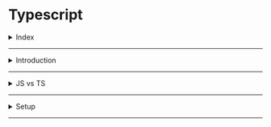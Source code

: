 # Typescript 

<details>
<summary>Index</summary>

## Index
* Introduction
* JS vs TS
* Setup

</details>

---

<details>
<summary>Introduction</summary>

## Introduction
* Typescript is a statically typed language.
* TypeScript checks for errors in your code before you run it by making sure that the variables and functions have the correct types.
* Typescript is a superset of Javascript.
* TypeScript includes all features of JavaScript and adds extra features on top.
* Typescript is a development tool. if you want to run, you need to convert `TS` into `JS`.
* `Typescript = Type + Javascript`

![Typescript](./Assets/01-introduction/01-typescript.png)


### Advantages of Typescript
* TypeScript detects errors while you write your code or when you try to compile it. This means you catch mistakes early, before running the program.
* Compilation is the process of converting code written in a high-level programming language (like TypeScript) into a lower-level language (like JavaScript) that a computer can execute.

![Compile Error](./Assets/01-introduction/02-compile-error.png)

### Type Safety

```ts 
let age: number = 20;
// age = "twenty";  // Error

age = 27;  // No Error
console.log(age); // 27

// console.log(age.toUpperCase()); // Error
```

### Validation

* Javascript 
```js
function addTwo(num){
    if (typeof(num) === number){
        return num+2
    }

    return null;
}

addTwo(5);
```

* Typescript
```ts
function addTwo(num:number){
    return num+2
}

addTwo(5);
```


</details>

---

<details>
<summary>JS vs TS</summary>

## JS vs TS
* JS -> Javascript is a Dynamically Types Language
* TS -> Typescript is a Statically Typed Language

### Javascript
```js
// Javascript


/* -----> variable declaration & re-assignment <----- */ 

let a = 10;
a = 20;
a = "twenty";
a = true;
a = ["Apple", "Banana"];
a = {name:"praveen", age:28};
a = function(){}
a = null;


/* -----> Function Declaration <----- */ 

function user(name, age){
    console.log(name, age);
}

user("praveen", 28);  // praveen 28
user(28, "praveen");  // 28 praveen
user("praveen");  // praveen undefined
user(28);  // 28 undefined
```

### Typescript
```ts
// Typescript 

/* -----> variable declaration & re-assignment <----- */ 

let a:number = 10
a = 20 // No Error

a = "twenty"  // Error
a = true  // Error
a = ["Apple", "Banana"]  // Error
a = function(){}  // Error
a = null  // Error


/* -----> Function Declaration <----- */ 
function user(name:string, age:number):void{
    console.log(name, age)
}

user("praveen", 28)  // praveen 28
user(28, "praveen")  // Error
user("praveen")  // Error
user(28)  // Error
```
</details>

---

<details>
<summary>Setup</summary>

## Setup
1. Install node
2. `npm install -g typescript`
3. convert __TS__ to __JS__ by using TSC (typescript compiler)
   * Example : `tsc index.ts`

### Version Checking 
![Version Checking](./Assets/02-setup/01-version-checking.png)

### Run The Typescript file
* Run the TS file with third-party package
* `npm install ts-node`
* Run TS file -> `ts-node index.ts`


### Realtime Project Setup
1. Install Node
2. `npm init -y` Setup Node Environment -> Create package.json file
3. create `index.html`
4. create two folders :
    * __src__ : development
    * __dist__ : production
5. `tsc --init` create __tsconfig.json__ file
6. create `index.ts` file in src folder
7. modify __tsconfig.json__ file -> __"ourDir":"./dist"__ for tell dist folder path
8. Run the Application on watch mode -> `tsc -w`
   * It automatically generates `JS` file of `TS` in dist folder when changes in TS files.
9. Link generated `JS` file in dist folder to `index.html`
10. Start the Application (index.html) on live-server using __vscode extension live server__.
11. `git init`  && `.gitignore` for untrack the node_modules 
12. Optional -> use third-party-package 
    * `npm install lite-server`
    * Lightweight development only node server that serves a web app, opens it in the browser, refreshes when html or javascript change
    * Start : `lite-server` 
13. `npm start` -> start the application

</details>

---


